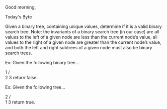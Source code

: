 Good morning,

Today's Byte

Given a binary tree, containing unique values, determine if it is a valid binary search tree.
Note: the invariants of a binary search tree (in our case) are all values to the left of a given node are less than the current node’s value, all values to the right of a given node are greater than the current node’s value, and both the left and right subtrees of a given node must also be binary search trees.

Ex: Given the following binary tree…

   1
 /   \
2     3
return false.

Ex: Given the following tree…

   2
 /   \
1     3
return true.
